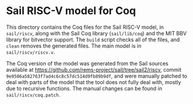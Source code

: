# Sail RISC-V model for Coq

This directory contains the Coq files for the Sail RISC-V model, in
`sail/riscv`, along with the Sail Coq library (`sail/lib/coq`) and the
MIT BBV library for bitvector support.  The `build` script checks all
of the files, and `clean` removes the generated files.  The main model
is in `sail/riscv/riscv.v`.

The Coq version of the model was generated from the Sail sources
available at <https://github.com/rems-project/sail/tree/sail2/riscv>,
commit `9e9506a582763f7ad4c6c8c57dc514d9fb89b9df`, and were manually
patched to deal with parts of the model that the tool does not fully
deal with, mostly due to recursive functions.  The manual changes can
be found in `sail/riscv/coq.patch`.

